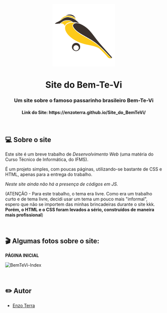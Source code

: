 <div align="center"><img width="200px" src=https://github.com/enzoterra/Site-do-BemTeVi/blob/main/Imagens/icone.png></div>

<h1 align="center">Site do Bem-Te-Vi</h1>

<h3 align="center">Um site sobre o famoso passarinho brasileiro Bem-Te-Vi</h3>

<h4 align="center">Link do Site: https://enzoterra.github.io/Site_do_BemTeVi/</h4>

</br>

## 💻 Sobre o site
Este site é um breve trabalho de *Desenvolvimento Web* (uma matéria do Curso Técnico de Informática, do IFMS).

É um projeto simples, com poucas páginas, utilizando-se bastante de CSS e HTML, apenas para a entrega do trabalho. 

*Neste site ainda não há a presença de códigos em JS.*

(ATENÇÃO -
Para este trabalho, o tema era livre. Como era um trabalho curto e de tema livre, decidi usar um tema um pouco mais "informal", espero que não se importem das minhas brincadeiras durante o site kkk. **Porém, o HTML e o CSS foram levados a sério, construídos de maneira mais profissional**)

</br>

## 🎬 Algumas fotos sobre o site:

**PÁGINA INICIAL**

![BemTeVi-Index](https://user-images.githubusercontent.com/72806847/144888841-10186ff3-e9c6-4ba7-8398-b0cd36c4806e.jpg)


</br>

## ✏️ Autor
- [Enzo Terra](https://github.com/enzoterra)

